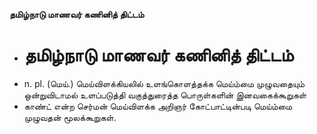 **தமிழ்நாடு மாணவர் கணினித் திட்டம்**
- # தமிழ்நாடு மாணவர் கணினித் திட்டம்
- n. pl. (மெய்.) மெய்விளக்கியலில் உளங்கொளத்தக்க மெய்ம்மை முழுவதையும் ஒன்றுவிடாமல் உளப்படுத்தி வகுத்துரைத்த பொருள்களின் இனவகைக்கூறுகள்
- காண்ட் என்ற செர்மன் மெய்விளக்க அறிஞர் கோட்பாட்டின்படி மெய்ம்மை முழுவதன் மூலக்கூறுகள்.

